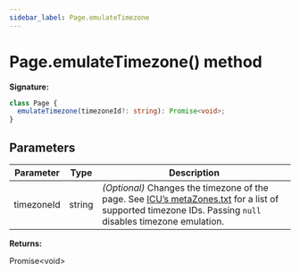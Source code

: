 ```yaml
---
sidebar_label: Page.emulateTimezone
---
```


# Page.emulateTimezone() method

**Signature:**

```typescript
class Page {
  emulateTimezone(timezoneId?: string): Promise<void>;
}
```

## Parameters

| Parameter  | Type   | Description                                                                                                                                                                                                                                                                                                      |
| ---------- | ------ | ---------------------------------------------------------------------------------------------------------------------------------------------------------------------------------------------------------------------------------------------------------------------------------------------------------------- |
| timezoneId | string | <i>(Optional)</i> Changes the timezone of the page. See [ICU’s metaZones.txt](https://source.chromium.org/chromium/chromium/deps/icu.git/+/faee8bc70570192d82d2978a71e2a615788597d1:source/data/misc/metaZones.txt) for a list of supported timezone IDs. Passing <code>null</code> disables timezone emulation. |

**Returns:**

Promise&lt;void&gt;
